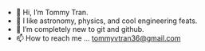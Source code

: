 - 👋 Hi, I’m Tommy Tran.
- 👀 I like astronomy, physics, and cool engineering feats.
- 🌱 I’m completely new to git and github. 
- 📫 How to reach me ... tommyvtran36@gmail.com

<!---
tommyt99/tommyt99 is a ✨ special ✨ repository because its `README.md` (this file) appears on your GitHub profile.
You can click the Preview link to take a look at your changes.
--->
